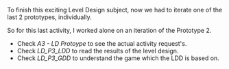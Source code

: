 To finish this exciting Level Design subject, now we had to iterate one of the last 2 prototypes, individually.

So for this last activity, I worked alone on an iteration of the Prototype 2.

- Check *A3 - LD Protoype* to see the actual activity request's.
- Check *LD_P3_LDD* to read the results of the level design.
- Check *LD_P3_GDD* to understand the game which the LDD is based on.
